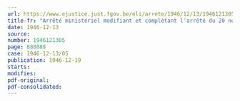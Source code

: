 ```yaml
---
url: https://www.ejustice.just.fgov.be/eli/arrete/1946/12/13/1946121305/justel
title-fr: "Arrêté ministériel modifiant et complétant l'arrêté du 20 novembre 1946 règlementant la distribution des produits textiles"
date: 1946-12-13
source:
number: 1946121305
page: 888888
case: 1946-12-13/05
publication: 1946-12-19
starts:
modifies:
pdf-original:
pdf-consolidated:
---
```



